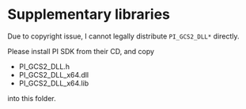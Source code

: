 # Supplementary libraries
Due to copyright issue, I cannot legally distribute `PI_GCS2_DLL*` directly.

Please install PI SDK from their CD, and copy

- PI_GCS2_DLL.h
- PI_GCS2_DLL_x64.dll
- PI_GCS2_DLL_x64.lib

into this folder.
